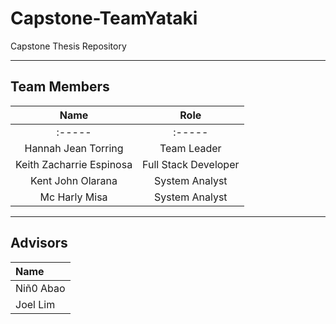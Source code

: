 # Capstone-TeamYataki
Capstone Thesis Repository 

------------------------------------------------------

## Team Members 
| **Name** | **Role** | 
|:-----:|:-----:|
|:-----|:-----|
|Hannah Jean Torring|Team Leader|
|Keith Zacharrie Espinosa|Full Stack Developer|
|Kent John Olarana|System Analyst|
|Mc Harly Misa|System Analyst|

-------------------------------------------------------

## Advisors
| **Name**|
|:-----|
|Niñ0 Abao| 
|Joel Lim|
